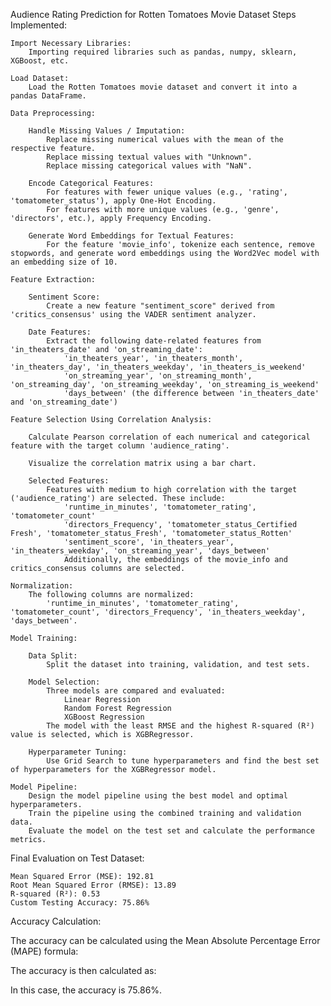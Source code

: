 Audience Rating Prediction for Rotten Tomatoes Movie Dataset
Steps Implemented:

    Import Necessary Libraries:
        Importing required libraries such as pandas, numpy, sklearn, XGBoost, etc.

    Load Dataset:
        Load the Rotten Tomatoes movie dataset and convert it into a pandas DataFrame.

    Data Preprocessing:

        Handle Missing Values / Imputation:
            Replace missing numerical values with the mean of the respective feature.
            Replace missing textual values with "Unknown".
            Replace missing categorical values with "NaN".

        Encode Categorical Features:
            For features with fewer unique values (e.g., 'rating', 'tomatometer_status'), apply One-Hot Encoding.
            For features with more unique values (e.g., 'genre', 'directors', etc.), apply Frequency Encoding.

        Generate Word Embeddings for Textual Features:
            For the feature 'movie_info', tokenize each sentence, remove stopwords, and generate word embeddings using the Word2Vec model with an embedding size of 10.

    Feature Extraction:

        Sentiment Score:
            Create a new feature "sentiment_score" derived from 'critics_consensus' using the VADER sentiment analyzer.

        Date Features:
            Extract the following date-related features from 'in_theaters_date' and 'on_streaming_date':
                'in_theaters_year', 'in_theaters_month', 'in_theaters_day', 'in_theaters_weekday', 'in_theaters_is_weekend'
                'on_streaming_year', 'on_streaming_month', 'on_streaming_day', 'on_streaming_weekday', 'on_streaming_is_weekend'
                'days_between' (the difference between 'in_theaters_date' and 'on_streaming_date')

    Feature Selection Using Correlation Analysis:

        Calculate Pearson correlation of each numerical and categorical feature with the target column 'audience_rating'.

        Visualize the correlation matrix using a bar chart.

        Selected Features:
            Features with medium to high correlation with the target ('audience_rating') are selected. These include:
                'runtime_in_minutes', 'tomatometer_rating', 'tomatometer_count'
                'directors_Frequency', 'tomatometer_status_Certified Fresh', 'tomatometer_status_Fresh', 'tomatometer_status_Rotten'
                'sentiment_score', 'in_theaters_year', 'in_theaters_weekday', 'on_streaming_year', 'days_between'
                Additionally, the embeddings of the movie_info and critics_consensus columns are selected.

    Normalization:
        The following columns are normalized:
            'runtime_in_minutes', 'tomatometer_rating', 'tomatometer_count', 'directors_Frequency', 'in_theaters_weekday', 'days_between'.

    Model Training:

        Data Split:
            Split the dataset into training, validation, and test sets.

        Model Selection:
            Three models are compared and evaluated:
                Linear Regression
                Random Forest Regression
                XGBoost Regression
            The model with the least RMSE and the highest R-squared (R²) value is selected, which is XGBRegressor.

        Hyperparameter Tuning:
            Use Grid Search to tune hyperparameters and find the best set of hyperparameters for the XGBRegressor model.

    Model Pipeline:
        Design the model pipeline using the best model and optimal hyperparameters.
        Train the pipeline using the combined training and validation data.
        Evaluate the model on the test set and calculate the performance metrics.

Final Evaluation on Test Dataset:

    Mean Squared Error (MSE): 192.81
    Root Mean Squared Error (RMSE): 13.89
    R-squared (R²): 0.53
    Custom Testing Accuracy: 75.86%

Accuracy Calculation:

The accuracy can be calculated using the Mean Absolute Percentage Error (MAPE) formula:

The accuracy is then calculated as:

In this case, the accuracy is 75.86%.
